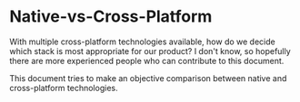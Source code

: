 # Native-vs-Cross-Platform

With multiple cross-platform technologies available, how do we decide which stack is most appropriate for our product? I don't know, so hopefully there are more experienced people who can contribute to this document.

This document tries to make an objective comparison between native and cross-platform technologies. 
